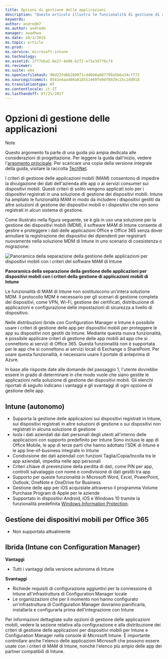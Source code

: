 ```yaml
---
title: Opzioni di gestione delle applicazioni
description: "Questo articolo illustra le funzionalità di gestione di applicazioni mobili (MAM) in Intune autonomo o ibrido per consentire ai clienti di proteggere i dati in dispositivi aziendali o personali (BYOD)."
keywords: 
author: andredm7
ms.author: andredm
manager: swadhwa
ms.date: 10/3/2016
ms.topic: article
ms.prod: 
ms.service: microsoft-intune
ms.technology: 
ms.assetid: 1f77eba2-8e27-4e08-b2f2-e71e3d776cf4
ms.reviewer: 
ms.suite: ems
ms.openlocfilehash: 90d23fd6b289971cdd6b0a687799a5b6a34cf772
ms.sourcegitcommit: 0541e4aa400a818551469fe9df8929c25c2dd918
ms.translationtype: HT
ms.contentlocale: it-IT
ms.lasthandoff: 07/25/2017
---
```

# <a name="application-management-options"></a>Opzioni di gestione delle applicazioni

>[!NOTE]
>Questo argomento fa parte di una guida più ampia dedicata alle considerazioni di progettazione. Per leggere la guida dall'inizio, vedere l'[argomento principale](mdm-design-considerations-guide.md). Per scaricare una copia della versione integrale della guida, visitare la raccolta [TechNet](https://gallery.technet.microsoft.com/Mobile-Device-Management-7d401582).

I criteri di gestione delle applicazioni mobili (MAM) consentono di impedire la divulgazione dei dati dell'azienda alle app o ai servizi consumer sui dispositivi mobili. Questi criteri di solito vengono applicati solo per i dispositivi registrati in una soluzione di gestione dei dispositivi mobili. Intune ha ampliato le funzionalità MAM in modo da includere i dispositivi gestiti da altre soluzioni di gestione dei dispositivi mobili e i dispositivi che non sono registrati in alcun sistema di gestione.

Come illustrato nella figura seguente, se è già in uso una soluzione per la gestione dei dispositivi mobili (MDM), il software MAM di Intune consente di gestire e proteggere i dati delle applicazioni Office e Office 365 senza dover annullare la registrazione dei dispositivi dei dipendenti per registrarli nuovamente nella soluzione MDM di Intune in uno scenario di coesistenza o migrazione:

![Panoramica della separazione della gestione delle applicazioni per dispositivi mobili con i criteri del software MAM di Intune](./media/Intune_without_enrollment.png)

**Panoramica della separazione della gestione delle applicazioni per dispositivi mobili con i criteri della gestione di applicazioni mobili di Intune**

Le funzionalità di MAM di Intune non sostituiscono un'intera soluzione MDM. Il protocollo MDM è necessario per gli scenari di gestione completa dei dispositivi, come VPN, Wi-Fi, gestione dei certificati, distribuzione di applicazioni e configurazione delle impostazioni di sicurezza a livello di dispositivo.

Nelle distribuzioni ibride con Configuration Manager e Intune è possibile usare i criteri di gestione delle app per dispositivi mobili per proteggere le app su dispositivi non gestiti da Intune. Mediante questa nuova funzionalità, è possibile applicare criteri di gestione delle app mobili ad app che si connettono ai servizi di Office 365. Questa funzionalità non è supportata per le app che si connettono ai servizi locali di Exchange o SharePoint. Per usare questa funzionalità, è necessario usare il portale di anteprima di Azure.

In base alle risposte date alle domande del passaggio 1, l'utente dovrebbe essere in grado di determinare in che modo vuole che siano gestite le applicazioni nella soluzione di gestione dei dispositivi mobili. Gli elenchi riportati di seguito indicano i vantaggi e gli svantaggi di ogni opzione di gestione delle app.

## <a name="intune-standalone"></a>Intune (autonomo)

- Supporta la gestione delle applicazioni sui dispositivi registrati in Intune, sui dispositivi registrati in altre soluzioni di gestione o sui dispositivi non registrati in alcuna soluzione di gestione
- Isola i dati aziendali dai dati personali degli utenti all'interno delle applicazioni con supporto predefinito per Intune Sono incluse le app di Office Mobile, le app di terze parti che hanno adottato l’SDK di Intune e le app line-of-business integrate in Intune
- Condivisione dei dati aziendali con funzioni Taglia/Copia/Incolla tra le app aziendali, impedita nelle app personali
- Criteri chiave di prevenzione della perdita di dati, come PIN per app, controlli salvataggio con nome e condivisione di dati gestiti tra app
- Supporto per queste funzionalità in Microsoft Word, Excel, PowerPoint, Outlook, OneNote e OneDrive for Business
- Gestione delle app per iOS acquistate attraverso il programma Volume Purchase Program di Apple per le aziende
- Supportato in dispositivi Android, iOS e Windows 10 tramite la funzionalità predefinita [Windows Information Protection](https://technet.microsoft.com/itpro/windows/keep-secure/protect-enterprise-data-using-wip).

## <a name="mdm-for-office-365"></a>Gestione dei dispositivi mobili per Office 365

- Non supportata attualmente

## <a name="hybrid-intune-with-configmgr"></a>Ibrida (Intune con Configuration Manager)

**Vantaggi**

- Tutti i vantaggi della versione autonoma di Intune

**Svantaggi**

- Richiede requisiti di configurazione aggiuntivi per la connessione di Intune all'infrastruttura di Configuration Manager locale
- Le organizzazioni che per il momento non hanno configurato un'infrastruttura di Configuration Manager dovranno pianificarla, installarla e configurarla prima dell'integrazione con Intune

Per informazioni dettagliate sulle opzioni di gestione delle applicazioni mobili, vedere la sezione relativa alla configurazione e alla distribuzione dei criteri di gestione delle applicazioni per dispositivi mobili per Intune e Configuration Manager nella console di Microsoft Intune. È importante controllare anche l'elenco delle applicazioni Microsoft che possono essere usate con i criteri di MAM di Intune, nonché l'elenco più ampio delle app dei partner compatibili di Intune.

